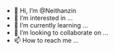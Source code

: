 - 👋 Hi, I’m @Neithanzin
- 👀 I’m interested in ...
- 🌱 I’m currently learning ...
- 💞️ I’m looking to collaborate on ...
- 📫 How to reach me ...

<!---
Neithanzin/Neithanzin is a ✨ special ✨ repository because its `README.md` (this file) appears on your GitHub profile.
You can click the Preview link to take a look at your changes.
--->
